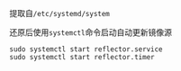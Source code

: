 提取自`/etc/systemd/system`

还原后使用`systemctl`命令启动自动更新镜像源

```shell
sudo systemctl start reflector.service
sudo systemctl start reflector.timer
```
